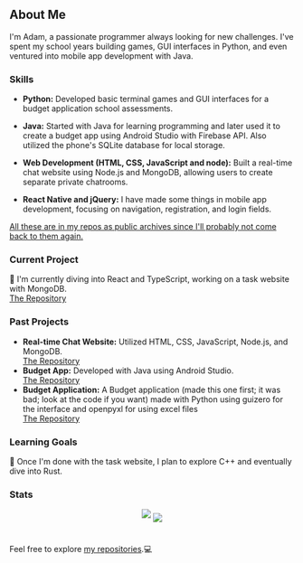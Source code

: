 ## About Me

I'm Adam, a passionate programmer always looking for new challenges. I've spent my school years building games, GUI interfaces in Python, and even ventured into mobile app development with Java.

### Skills

- **Python:** Developed basic terminal games and GUI interfaces for a budget application school assessments.<br>
  
- **Java:** Started with Java for learning programming and later used it to create a budget app using Android Studio with Firebase API. Also utilized the phone's SQLite database for local storage.<br>

- **Web Development (HTML, CSS, JavaScript and node):** Built a real-time chat website using Node.js and MongoDB, allowing users to create separate private chatrooms.<br>

- **React Native and jQuery:** I have made some things in mobile app development, focusing on navigation, registration, and login fields.

<ins>All these are in my repos as public archives since I'll probably not come back to them again.</ins>

### Current Project

🌱 I'm currently diving into React and TypeScript, working on a task website with MongoDB.<br>
[The Repository](https://github.com/AdamB64/my-task-manager)

### Past Projects

- **Real-time Chat Website:** Utilized HTML, CSS, JavaScript, Node.js, and MongoDB.<br>
  [The Repository](https://github.com/AdamB64/realtime_chat)
- **Budget App:** Developed with Java using
  Android Studio.<br>
  [The Repository](https://github.com/AdamB64/Budget)
- **Budget Application:** A Budget application (made this one first; it was bad; look at the code if you want) made with Python using guizero for the interface and openpyxl for using excel files<br>
  [The Repository](https://github.com/AdamB64/graded-unit)

### Learning Goals

🔭 Once I'm done with the task website, I plan to explore C++ and eventually dive into Rust.

### Stats
<div align="center">
<img align="center" style="margin-bottom: 1em" src="https://github-readme-stats.vercel.app/api?username=AdamB64&theme=slateorange&count_private=true&show_icons=true&include_all_commits=true" />
<img align="center" src="https://github-readme-stats.vercel.app/api/top-langs/?username=AdamB64&theme=slateorange&layout=compact&langs_count=6" />
</div>
<br>

Feel free to explore [my repositories](https://github.com/AdamB64?tab=repositories).💻
